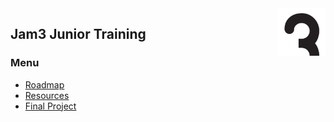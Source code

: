 <img src="./images/jam3.png" width="15%" align="right">
<h2>Jam3 Junior Training</h2>  

<h3>Menu</h3>

* <a href="./Roadmap.md">Roadmap</a>
* <a href="./Resources.md">Resources</a>
* <a href="./Project.md">Final Project</a>
